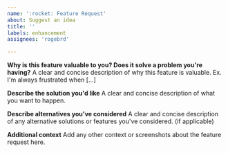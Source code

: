```yaml
---
name: ':rocket: Feature Request'
about: Suggest an idea
title: ''
labels: enhancement
assignees: 'rogebrd'

---
```


**Why is this feature valuable to you? Does it solve a problem you're having?**
A clear and concise description of why this feature is valuable. Ex. I'm always frustrated when [...]

**Describe the solution you'd like**
A clear and concise description of what you want to happen.

**Describe alternatives you've considered**
A clear and concise description of any alternative solutions or features you've considered. (if applicable)

**Additional context**
Add any other context or screenshots about the feature request here.